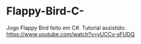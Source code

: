 # Flappy-Bird-C-
Jogo Flappy Bird feito em C#. Tutorial assistido: https://www.youtube.com/watch?v=yUCCv-sFUDQ
